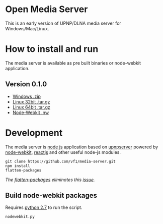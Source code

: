 Open Media Server
=================
This is an early version of UPNP/DLNA media server for Windows/Mac/Linux.


How to install and run
======================
The media server is available as pre built binaries or node-webkit application.

Version 0.1.0
-------------

* [Windows .zip](https://github.com/vf1/media-server/releases/download/v0.1.0/open-media-server-0.1.0-x86.zip)
* [Linux 32bit .tar.gz](https://github.com/vf1/media-server/releases/download/v0.1.0/open-media-server-0.1.0-ia32.tar.gz)
* [Linux 64bit .tar.gz](https://github.com/vf1/media-server/releases/download/v0.1.0/open-media-server-0.1.0-x64.tar.gz)
* [Node-Webkit .nw](https://github.com/vf1/media-server/releases/download/v0.1.0/open-media-server-0.1.0.nw)


Development
===========
The media server is [node js](http://nodejs.org/) application based on [upnpserver](https://github.com/oeuillot/upnpserver) powered by [node-webkit](https://github.com/rogerwang/node-webkit), [reactjs](http://reactjs.org) and other useful node-js modules.

    git clone https://github.com/vf1/media-server.git
    npm install
    flatten-packages

*The [flatten-packages](https://github.com/arifsetiawan/flatten) eliminates this [issue](http://stackoverflow.com/questions/13318364/how-to-deploy-node-js-application-with-deep-node-modules-structure-on-windows).*

Build node-webkit packages
--------------------------
Requires [python 2.7](http://www.python.org/) to run the script.

    nodewebkit.py
